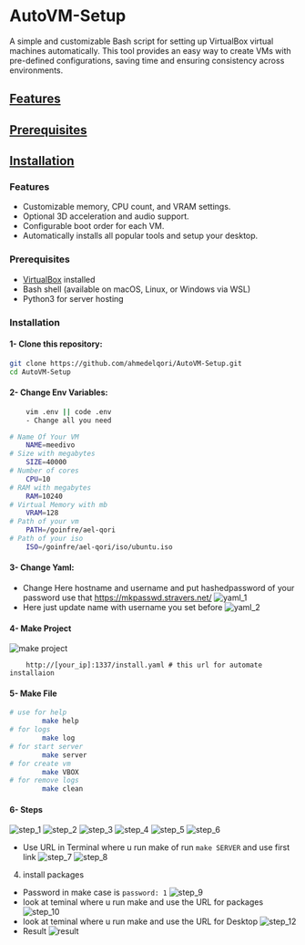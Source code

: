 # AutoVM-Setup

A simple and customizable Bash script for setting up VirtualBox virtual machines automatically. This tool provides an easy way to create VMs with pre-defined configurations, saving time and ensuring consistency across environments.

## [Features](#features)

## [Prerequisites](#prerequisites)

## [Installation](#installation)

### Features

- Customizable memory, CPU count, and VRAM settings.
- Optional 3D acceleration and audio support.
- Configurable boot order for each VM.
- Automatically installs all popular tools and setup your desktop.

### Prerequisites

- [VirtualBox](https://www.virtualbox.org/) installed
- Bash shell (available on macOS, Linux, or Windows via WSL)
- Python3 for server hosting

### Installation

#### 1- Clone this repository:

```bash
git clone https://github.com/ahmedelqori/AutoVM-Setup.git
cd AutoVM-Setup
```

#### 2- Change Env Variables:

```bash
    vim .env || code .env
    - Change all you need
```

```bash
# Name Of Your VM
    NAME=meedivo
# Size with megabytes
    SIZE=40000
# Number of cores
    CPU=10
# RAM with megabytes
    RAM=10240
# Virtual Memory with mb
    VRAM=128
# Path of your vm
    PATH=/goinfre/ael-qori
# Path of your iso
    ISO=/goinfre/ael-qori/iso/ubuntu.iso
```

#### 3- Change Yaml:

- Change Here hostname and username and put hashedpassword of your password use that https://mkpasswd.stravers.net/
  ![yaml_1](imgs/yaml_1.png)
 - Here just update name with username you set before
  ![yaml_2](imgs/yaml_2.png)

#### 4- Make Project

![make project](imgs/make.png)

```
    http://[your_ip]:1337/install.yaml # this url for automate installaion
```
#### 5- Make File
``` bash
# use for help
        make help
# for logs 
        make log
# for start server
        make server
# for create vm
        make VBOX
# for remove logs
        make clean
```

#### 6- Steps

![step_1](imgs/step_1.png)
![step_2](imgs/step_2.png)
![step_3](imgs/step_3.png)
![step_4](imgs/step_4.png)
![step_5](imgs/step_5.png)
![step_6](imgs/step_6.png)

- Use URL in Terminal where u run make of run `make SERVER` and use first link
  ![step_7](imgs/step_7.png)
  ![step_8](imgs/step_8.png)

4. install packages

- Password in make case is `password: 1`
  ![step_9](imgs/step_9.png)
- look at teminal where u run make and use the URL for packages
  ![step_10](imgs/step_10.png)
- look at teminal where u run make and use the URL for Desktop
  ![step_12](imgs/step_12.png)
- Result
  ![result](imgs/step_13.png)
